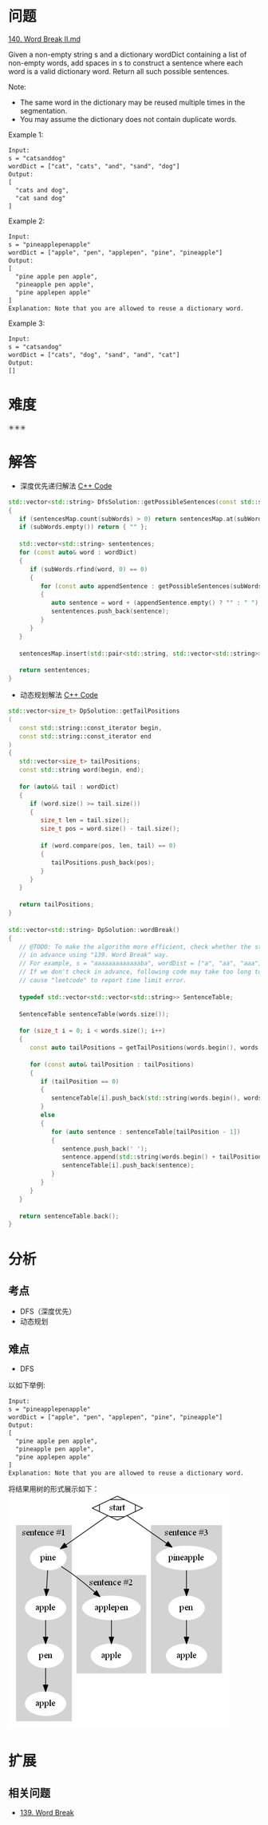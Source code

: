 # 问题
[140. Word Break II.md](https://leetcode.com/problems/word-break-ii/)

Given a non-empty string s and a dictionary wordDict containing a list of non-empty words, add spaces in s to construct a sentence where each word is a valid dictionary word. Return all such possible sentences.

Note:

- The same word in the dictionary may be reused multiple times in the segmentation.
- You may assume the dictionary does not contain duplicate words.

Example 1:
```
Input:
s = "catsanddog"
wordDict = ["cat", "cats", "and", "sand", "dog"]
Output:
[
  "cats and dog",
  "cat sand dog"
]
```

Example 2:
```
Input:
s = "pineapplepenapple"
wordDict = ["apple", "pen", "applepen", "pine", "pineapple"]
Output:
[
  "pine apple pen apple",
  "pineapple pen apple",
  "pine applepen apple"
]
Explanation: Note that you are allowed to reuse a dictionary word.
```

Example 3:
```
Input:
s = "catsandog"
wordDict = ["cats", "dog", "sand", "and", "cat"]
Output:
[]
```

# 难度
✳✳✳

# 解答
- 深度优先递归解法
[C++ Code](./code/140.Word-Break-II/DfsSolution.cpp)
```cpp
std::vector<std::string> DfsSolution::getPossibleSentences(const std::string& subWords)
{
   if (sentencesMap.count(subWords) > 0) return sentencesMap.at(subWords);
   if (subWords.empty()) return { "" };

   std::vector<std::string> sententences;
   for (const auto& word : wordDict)
   {
      if (subWords.rfind(word, 0) == 0)
      {
         for (const auto appendSentence : getPossibleSentences(subWords.substr(word.size())))
         {
            auto sentence = word + (appendSentence.empty() ? "" : " ") + appendSentence;
            sententences.push_back(sentence);
         }
      }
   }

   sentencesMap.insert(std::pair<std::string, std::vector<std::string>>(subWords, sententences));

   return sententences;
}
```

- 动态规划解法
[C++ Code](./code/140.Word-Break-II/DpSolution.cpp)
```cpp
std::vector<size_t> DpSolution::getTailPositions
(
   const std::string::const_iterator begin,
   const std::string::const_iterator end
)
{
   std::vector<size_t> tailPositions;
   const std::string word(begin, end);

   for (auto&& tail : wordDict)
   {
      if (word.size() >= tail.size())
      {
         size_t len = tail.size();
         size_t pos = word.size() - tail.size();

         if (word.compare(pos, len, tail) == 0)
         {
            tailPositions.push_back(pos);
         }
      }
   }

   return tailPositions;
}

std::vector<std::string> DpSolution::wordBreak()
{
   // @TODO: To make the algorithm more efficient, check whether the string can be broken correctly
   // in advance using "139. Word Break" way.
   // For example, s = "aaaaaaaaaaaaaba", wordDist = ["a", "aa", "aaa"], cannot be broken correctly.
   // If we don't check in advance, following code may take too long to solve the problem which may
   // cause "leetcode" to report time limit error.

   typedef std::vector<std::vector<std::string>> SentenceTable;

   SentenceTable sentenceTable(words.size());

   for (size_t i = 0; i < words.size(); i++)
   {
      const auto tailPositions = getTailPositions(words.begin(), words.begin() + i + 1);

      for (const auto& tailPosition : tailPositions)
      {
         if (tailPosition == 0)
         {
            sentenceTable[i].push_back(std::string(words.begin(), words.begin() + i + 1));
         }
         else
         {
            for (auto sentence : sentenceTable[tailPosition - 1])
            {
               sentence.push_back(' ');
               sentence.append(std::string(words.begin() + tailPosition, words.begin() + i + 1));
               sentenceTable[i].push_back(sentence);
            }
         }
      }
   }

   return sentenceTable.back();
}
```

# 分析
## 考点
* DFS（深度优先）
* 动态规划

## 难点
* DFS

以如下举例:
```
Input:
s = "pineapplepenapple"
wordDict = ["apple", "pen", "applepen", "pine", "pineapple"]
Output:
[
  "pine apple pen apple",
  "pineapple pen apple",
  "pine applepen apple"
]
Explanation: Note that you are allowed to reuse a dictionary word.
```
将结果用树的形式展示如下：<br>
![DfsSolution.png](./code/140.Word-Break-II/DfsSolution.png)


# 扩展
## 相关问题
* [139. Word Break](139.Word-Break.md)
